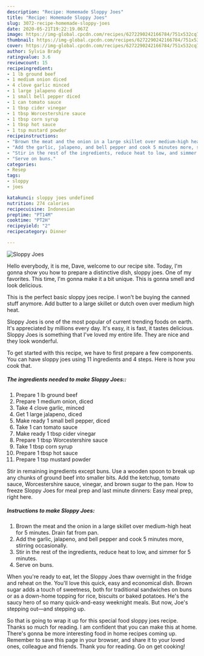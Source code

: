 ```yaml
---
description: "Recipe: Homemade Sloppy Joes"
title: "Recipe: Homemade Sloppy Joes"
slug: 3072-recipe-homemade-sloppy-joes
date: 2020-05-21T19:22:19.067Z
image: https://img-global.cpcdn.com/recipes/6272290242166784/751x532cq70/sloppy-joes-recipe-main-photo.jpg
thumbnail: https://img-global.cpcdn.com/recipes/6272290242166784/751x532cq70/sloppy-joes-recipe-main-photo.jpg
cover: https://img-global.cpcdn.com/recipes/6272290242166784/751x532cq70/sloppy-joes-recipe-main-photo.jpg
author: Sylvia Brady
ratingvalue: 3.6
reviewcount: 15
recipeingredient:
- 1 lb ground beef
- 1 medium onion diced
- 4 clove garlic minced
- 1 large jalapeno diced
- 1 small bell pepper diced
- 1 can tomato sauce
- 1 tbsp cider vinegar
- 1 tbsp Worcestershire sauce
- 1 tbsp corn syrup
- 1 tbsp hot sauce
- 1 tsp mustard powder
recipeinstructions:
- "Brown the meat and the onion in a large skillet over medium-high heat for 5 minutes. Drain fat from pan."
- "Add the garlic, jalapeno, and bell pepper and cook 5 minutes more, stirring occasionally."
- "Stir in the rest of the ingredients, reduce heat to low, and simmer for 5 minutes."
- "Serve on buns."
categories:
- Resep
tags:
- sloppy
- joes

katakunci: sloppy joes undefined
nutrition: 274 calories
recipecuisine: Indonesian
preptime: "PT14M"
cooktime: "PT2H"
recipeyield: "2"
recipecategory: Dinner

---
```



![Sloppy Joes](https://img-global.cpcdn.com/recipes/6272290242166784/751x532cq70/sloppy-joes-recipe-main-photo.jpg)

Hello everybody, it is me, Dave, welcome to our recipe site. Today, I'm gonna show you how to prepare a distinctive dish, sloppy joes. One of my favorites. This time, I'm gonna make it a bit unique. This is gonna smell and look delicious.

This is the perfect basic sloppy joes recipe. I won&#39;t be buying the canned stuff anymore. Add butter to a large skillet or dutch oven over medium high heat.

Sloppy Joes is one of the most popular of current trending foods on earth. It's appreciated by millions every day. It's easy, it is fast, it tastes delicious. Sloppy Joes is something that I've loved my entire life. They are nice and they look wonderful.


To get started with this recipe, we have to first prepare a few components. You can have sloppy joes using 11 ingredients and 4 steps. Here is how you cook that.

##### The ingredients needed to make Sloppy Joes::

1. Prepare 1 lb ground beef
1. Prepare 1 medium onion, diced
1. Take 4 clove garlic, minced
1. Get 1 large jalapeno, diced
1. Make ready 1 small bell pepper, diced
1. Take 1 can tomato sauce
1. Make ready 1 tbsp cider vinegar
1. Prepare 1 tbsp Worcestershire sauce
1. Take 1 tbsp corn syrup
1. Prepare 1 tbsp hot sauce
1. Prepare 1 tsp mustard powder


Stir in remaining ingredients except buns. Use a wooden spoon to break up any chunks of ground beef into smaller bits. Add the ketchup, tomato sauce, Worcestershire sauce, vinegar, and brown sugar to the pan. How to freeze Sloppy Joes for meal prep and last minute dinners: Easy meal prep, right here. 

##### Instructions to make Sloppy Joes:

1. Brown the meat and the onion in a large skillet over medium-high heat for 5 minutes. Drain fat from pan.
1. Add the garlic, jalapeno, and bell pepper and cook 5 minutes more, stirring occasionally.
1. Stir in the rest of the ingredients, reduce heat to low, and simmer for 5 minutes.
1. Serve on buns.


When you&#39;re ready to eat, let the Sloppy Joes thaw overnight in the fridge and reheat on the. You&#39;ll love this quick, easy and economical dish. Brown sugar adds a touch of sweetness, both for traditional sandwiches on buns or as a down-home topping for rice, biscuits or baked potatoes. He&#39;s the saucy hero of so many quick-and-easy weeknight meals. But now, Joe&#39;s stepping out—and stepping up. 

So that is going to wrap it up for this special food sloppy joes recipe. Thanks so much for reading. I am confident that you can make this at home. There's gonna be more interesting food in home recipes coming up. Remember to save this page in your browser, and share it to your loved ones, colleague and friends. Thank you for reading. Go on get cooking!

